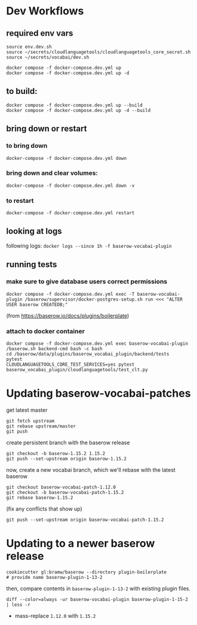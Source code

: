 # Dev Workflows

## required env vars
```
source env.dev.sh
source ~/secrets/cloudlanguagetools/cloudlanguagetools_core_secret.sh
source ~/secrets/vocabai/dev.sh

```

```
docker compose -f docker-compose.dev.yml up
docker compose -f docker-compose.dev.yml up -d
```

## to build:
```
docker compose -f docker-compose.dev.yml up --build
docker compose -f docker-compose.dev.yml up -d --build
```


## bring down or restart

### to bring down
`docker-compose -f docker-compose.dev.yml down`
### bring down and clear volumes:
`docker-compose -f docker-compose.dev.yml down -v`
### to restart
`docker-compose -f docker-compose.dev.yml restart`

## looking at logs
following logs:
`docker logs --since 1h -f baserow-vocabai-plugin`

## running tests

### make sure to give database users correct permissions
```
docker compose -f docker-compose.dev.yml exec -T baserow-vocabai-plugin /baserow/supervisor/docker-postgres-setup.sh run <<< "ALTER USER baserow CREATEDB;"
```
(from https://baserow.io/docs/plugins/boilerplate)

### attach to docker container

```
docker compose -f docker-compose.dev.yml exec baserow-vocabai-plugin /baserow.sh backend-cmd bash -c bash
cd /baserow/data/plugins/baserow_vocabai_plugin/backend/tests
pytest
CLOUDLANGUAGETOOLS_CORE_TEST_SERVICES=yes pytest baserow_vocabai_plugin/cloudlanguagetools/test_clt.py
```

# Updating baserow-vocabai-patches
get latest master
```
git fetch upstream
git rebase upstream/master
git push
```
create persistent branch with the baserow release
```
git checkout -b baserow-1.15.2 1.15.2
git push --set-upstream origin baserow-1.15.2
```
now, create a new vocabai branch, which we'll rebase with the latest baserow
```
git checkout baserow-vocabai-patch-1.12.0
git checkout -b baserow-vocabai-patch-1.15.2
git rebase baserow-1.15.2
```
(fix any conflicts that show up)
```
git push --set-upstream origin baserow-vocabai-patch-1.15.2
```

# Updating to a newer baserow release
```
cookiecutter gl:bramw/baserow --directory plugin-boilerplate
# provide name baserow-plugin-1-13-2
```
then, compare contents in `baserow-plugin-1-13-2` with existing plugin files.

```
diff --color=always -ur baserow-vocabai-plugin baserow-plugin-1-15-2   | less -r
```

* mass-replace `1.12.0` with `1.15.2`